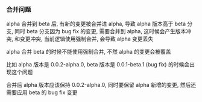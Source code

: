 ### 合并问题

alpha 合并到 beta 后, 有新的变更被合并进 alpha, 导致 alpha 版本高于 beta 分支, 同时 beta 分支因为 bug fix 的变更, 需要合并到 alpha, 这时候会产生版本冲突, 和变更冲突, 当前逻辑使用强制合并, 会导致 alpha 变更丢失

alpha 合并 beta 的时候不能使用强制合并, 不然 alpha 的变更会被覆盖

比如 alpha 版本是 0.0.2-alpha.0, beta 版本是 0.0.1-beta.1 (bug fix) 的时候会出现这个问题

合并后 alpha 版本应该保持 0.0.2-alpha.0, 同时要保留 alpha 新增的变更, 然后还需要应用 beta 的 bug fix 变更
